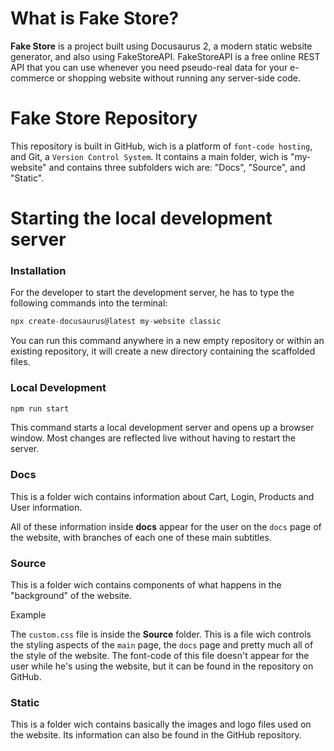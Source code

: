 # What is Fake Store?


**Fake Store** is a project built using Docusaurus 2, a modern static website generator, and also using FakeStoreAPI. FakeStoreAPI is a free online REST API that you can use whenever you need pseudo-real data for your e-commerce or shopping website without running any server-side code.

# Fake Store Repository 
 

This repository is built in GitHub, wich is a platform of `font-code hosting`, and Git, a `Version Control System`. It contains a main folder, wich is "my-website" and contains three subfolders wich are: "Docs", "Source", and "Static".

# Starting the local development server

### Installation

For the developer to start the development server, he has to type the following commands into the terminal:

```js
npx create-docusaurus@latest my-website classic
```
You can run this command anywhere in a new empty repository or within an existing repository, it will create a new directory containing the scaffolded files.

### Local Development

```js
npm run start
```
This command starts a local development server and opens up a browser window. Most changes are reflected live without having to restart the server.

### Docs

This is a folder wich contains information about Cart, Login, Products and User information. 

All of these information inside **docs** appear for the user on the `docs` page of the website, with branches of each one of these main subtitles.

### Source

This is a folder wich contains components of what happens in the "background" of the website.

<p class = "p_example">Example</p>

The `custom.css` file is inside the **Source** folder. This is a file wich controls the styling aspects of the `main` page, the `docs` page and pretty much all of the style of the website. The font-code of this file doesn't appear for the user while he's using the website, but it can be found in the repository on GitHub.

### Static

This is a folder wich contains basically the images and logo files used on the website. Its information can also be found in the GitHub repository.